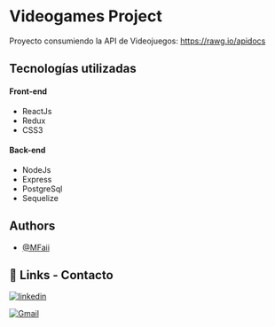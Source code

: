 # Videogames Project

Proyecto consumiendo la API de Videojuegos: https://rawg.io/apidocs

## Tecnologías utilizadas

#### Front-end

- ReactJs
- Redux
- CSS3

#### Back-end

- NodeJs
- Express
- PostgreSql
- Sequelize

## Authors

- [@MFaii](https://github.com/MFaii)

## 🔗 Links - Contacto

[![linkedin](https://img.shields.io/badge/linkedin-0A66C2?style=for-the-badge&logo=linkedin&logoColor=white)](https://www.linkedin.com/in/maximilianofailla/)

[![Gmail](https://img.shields.io/badge/Gmail-D14836?style=for-the-badge&logo=gmail&logoColor=white)](mailto:faillamaximiliano@gmail.com)
